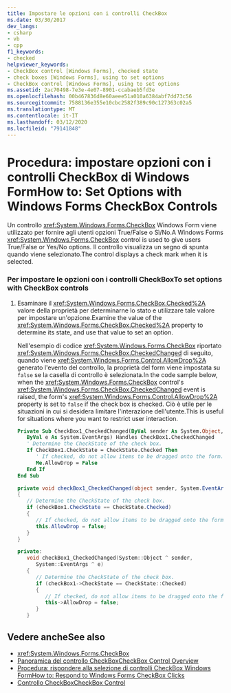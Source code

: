 ```yaml
---
title: Impostare le opzioni con i controlli CheckBox
ms.date: 03/30/2017
dev_langs:
- csharp
- vb
- cpp
f1_keywords:
- checked
helpviewer_keywords:
- CheckBox control [Windows Forms], checked state
- check boxes [Windows Forms], using to set options
- CheckBox control [Windows Forms], using to set options
ms.assetid: 2ac70498-7e3e-4e07-8901-ccabaeb5fd3e
ms.openlocfilehash: 00b467836d8e60aeee51a010a6384abf7dd73c56
ms.sourcegitcommit: 7588136e355e10cbc2582f389c90c127363c02a5
ms.translationtype: MT
ms.contentlocale: it-IT
ms.lasthandoff: 03/12/2020
ms.locfileid: "79141848"
---
```

# <a name="how-to-set-options-with-windows-forms-checkbox-controls"></a><span data-ttu-id="b2a00-102">Procedura: impostare opzioni con i controlli CheckBox di Windows Form</span><span class="sxs-lookup"><span data-stu-id="b2a00-102">How to: Set Options with Windows Forms CheckBox Controls</span></span>
<span data-ttu-id="b2a00-103">Un controllo <xref:System.Windows.Forms.CheckBox> Windows Form viene utilizzato per fornire agli utenti opzioni True/False o Sì/No.</span><span class="sxs-lookup"><span data-stu-id="b2a00-103">A Windows Forms <xref:System.Windows.Forms.CheckBox> control is used to give users True/False or Yes/No options.</span></span> <span data-ttu-id="b2a00-104">Il controllo visualizza un segno di spunta quando viene selezionato.</span><span class="sxs-lookup"><span data-stu-id="b2a00-104">The control displays a check mark when it is selected.</span></span>  
  
### <a name="to-set-options-with-checkbox-controls"></a><span data-ttu-id="b2a00-105">Per impostare le opzioni con i controlli CheckBox</span><span class="sxs-lookup"><span data-stu-id="b2a00-105">To set options with CheckBox controls</span></span>  
  
1. <span data-ttu-id="b2a00-106">Esaminare il <xref:System.Windows.Forms.CheckBox.Checked%2A> valore della proprietà per determinarne lo stato e utilizzare tale valore per impostare un'opzione.</span><span class="sxs-lookup"><span data-stu-id="b2a00-106">Examine the value of the <xref:System.Windows.Forms.CheckBox.Checked%2A> property to determine its state, and use that value to set an option.</span></span>  
  
     <span data-ttu-id="b2a00-107">Nell'esempio di codice <xref:System.Windows.Forms.CheckBox> riportato <xref:System.Windows.Forms.CheckBox.CheckedChanged> di seguito, quando viene <xref:System.Windows.Forms.Control.AllowDrop%2A> generato l'evento del controllo, la proprietà del form viene impostata su `false` se la casella di controllo è selezionata.</span><span class="sxs-lookup"><span data-stu-id="b2a00-107">In the code sample below, when the <xref:System.Windows.Forms.CheckBox> control's <xref:System.Windows.Forms.CheckBox.CheckedChanged> event is raised, the form's <xref:System.Windows.Forms.Control.AllowDrop%2A> property is set to `false` if the check box is checked.</span></span> <span data-ttu-id="b2a00-108">Ciò è utile per le situazioni in cui si desidera limitare l'interazione dell'utente.</span><span class="sxs-lookup"><span data-stu-id="b2a00-108">This is useful for situations where you want to restrict user interaction.</span></span>  
  
    ```vb  
    Private Sub CheckBox1_CheckedChanged(ByVal sender As System.Object, _  
       ByVal e As System.EventArgs) Handles CheckBox1.CheckedChanged  
       ' Determine the CheckState of the check box.  
       If CheckBox1.CheckState = CheckState.Checked Then  
          ' If checked, do not allow items to be dragged onto the form.  
          Me.AllowDrop = False  
       End If  
    End Sub  
    ```  
  
    ```csharp  
    private void checkBox1_CheckedChanged(object sender, System.EventArgs e)  
    {  
       // Determine the CheckState of the check box.  
       if (checkBox1.CheckState == CheckState.Checked)
       {  
          // If checked, do not allow items to be dragged onto the form.  
          this.AllowDrop = false;  
       }  
    }  
    ```  
  
    ```cpp  
    private:  
       void checkBox1_CheckedChanged(System::Object ^ sender,  
          System::EventArgs ^ e)  
       {  
          // Determine the CheckState of the check box.  
          if (checkBox1->CheckState == CheckState::Checked)
          {  
             // If checked, do not allow items to be dragged onto the form.  
             this->AllowDrop = false;  
          }  
       }  
    ```  
  
## <a name="see-also"></a><span data-ttu-id="b2a00-109">Vedere anche</span><span class="sxs-lookup"><span data-stu-id="b2a00-109">See also</span></span>

- <xref:System.Windows.Forms.CheckBox>
- [<span data-ttu-id="b2a00-110">Panoramica del controllo CheckBox</span><span class="sxs-lookup"><span data-stu-id="b2a00-110">CheckBox Control Overview</span></span>](checkbox-control-overview-windows-forms.md)
- [<span data-ttu-id="b2a00-111">Procedura: rispondere alla selezione di controlli CheckBox Windows Form</span><span class="sxs-lookup"><span data-stu-id="b2a00-111">How to: Respond to Windows Forms CheckBox Clicks</span></span>](how-to-respond-to-windows-forms-checkbox-clicks.md)
- [<span data-ttu-id="b2a00-112">Controllo CheckBox</span><span class="sxs-lookup"><span data-stu-id="b2a00-112">CheckBox Control</span></span>](checkbox-control-windows-forms.md)
